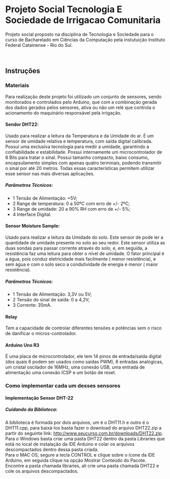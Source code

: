 # Projeto Social Tecnologia E Sociedade de Irrigacao Comunitaria
Projeto social proposto na disciplina de Tecnologia e Sociedade para o curso de Bacharelado em Ciências da Computação pela instutuição Instituto Federal Catainense - Rio do Sul.

</br>

## Instruções
### Materiais
Para realização deste projeto foi utilizado um conjunto de sensores, sendo monitorados e controlados pelo Arduino, que com a combinação gerada dos dados gerados pelos sensores, ativa ou não um relé que controla o acionamento do maquinário responsável pela irrigação.

#### Sendor DHT22:
Usado para realizar a leitura da Temperatura e da Umidade do ar. É um sensor de umidade relativa e temperatura, com saída digital calibrada. Possui uma exclusiva tecnologia para medir a umidade, garantindo a confiabilidade e estabilidade. Possui internamente um microcontrolador de 8 Bits para tratar o sinal.  Possui tamanho compacto, baixo consumo, encapsulamento simples com apenas quatro terminais, podendo transmitir o sinal por até 20 metros. Todas essas características permitem utilizar esse sensor nas mais diversas aplicações.
##### Parâmetros Técnicos:
* 1 Tensão de Alimentação: +5V;
* 2 Range de temperatura: 0 a 50ºC com erro de +/- 2ºC;
* 3 Range de umidade: 20 a 90% RH com erro de +/- 5%;
* 4 Interface Digital.

#### Sensor Moisture Sample:
Usado para realizar a leitura  da Umidade do solo. Este sensor de pode ler a quantidade de umidade presente no solo ao seu redor. Este sensor utiliza as duas sondas para passar corrente através do solo, e, em seguida, a resistência faz uma leitura para obter o nível de umidade. O fator principal é a água, pois conduz eletricidade mais facilmente ( menor resistência), e sem água e com o solo seco a condutividade de energia é menor ( maior resistência).
##### Parâmetros Técnicos:
* 1 Tensão de Alimentação: 3,3V ou 5V;
* 2 Tensão do sinal de saída: 0 a 4,2V;
* 3 Corrente: 35mA.

#### Relay
Tem a capacidade de controlar diferentes tensões e potências sem o risco de danificar o micros-controlador.

#### Arduino Uno R3
É uma placa de microcontrolador, ele tem 14 pinos de entrada/saída digital (dos quais 6 podem ser usados como saídas PWM), 6 entradas analógicas, um cristal oscilador de 16MHz, uma conexão USB, uma entrada de alimentação uma conexão ICSP e um botão de reset.

### Como implementar cada um desses sensores

#### Implementação Sensor DHT-22

##### Cuidando da Biblioteca:
A biblioteca é formada por dois arquivos, um é o DHT11.h e outro é o DHT11.cpp, para baixá-los basta fazer o download do arquivo DHT22.zip a partir do seguinte link: http://www.seucurso.com.br/downloads/DHT22.zip.
Para o Windows basta criar uma pasta DHT22 dentro da pasta Libraries que está no local de instalação da IDE Arduino e colar os arquivos descompactados dentro dessa pasta criada.
</br>
Para o MAC OS, segure a tecla CONTROL e clique sobre o ícone da IDE Arduino, em seguida clique na opção Mostrar Conteúdo do Pacote. Encontre a pasta chamada libraries, ali crie uma pasta chamada DHT22 e cole os arquivos descompactados.

